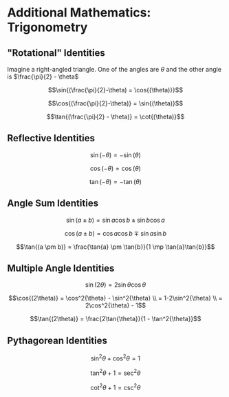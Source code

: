 # Additional Mathematics: Trigonometry

## "Rotational" Identities

Imagine a right-angled triangle. One of the angles are $\theta$ and the other angle is $\frac{\pi}{2} - \theta$

$$\sin{(\frac{\pi}{2}-\theta) = \cos{(\theta)}}$$

$$\cos{(\frac{\pi}{2}-\theta)} = \sin{(\theta)}$$

$$\tan{(\frac{\pi}{2} - \theta)} = \cot{(\theta)}$$

## Reflective Identities

$$\sin{(-\theta)} = -\sin{(\theta)}$$

$$\cos{(-\theta)} = \cos{(\theta)}$$

$$\tan{(-\theta)} = -\tan{(\theta)}$$

## Angle Sum Identities

$$\sin{(a \pm b)} = \sin{a}\cos{b} \pm \sin{b}\cos{a}$$

$$\cos{(a \pm b)} = \cos{a}\cos{b} \mp \sin{a}\sin{b}$$

$$\tan{(a \pm b)} = \frac{\tan{a} \pm \tan{b}}{1 \mp \tan{a}\tan{b}}$$

## Multiple Angle Identities

$$\sin{(2\theta)} = 2\sin{\theta}\cos{\theta}$$

$$\cos{(2\theta)} = \cos^2{\theta} - \sin^2{\theta} \\ = 1-2\sin^2{\theta} \\ = 2\cos^2{\theta} - 1$$

$$\tan{(2\theta)} = \frac{2\tan{\theta}}{1 - \tan^2{\theta}}$$

## Pythagorean Identities

$$\sin^2{\theta} + \cos^2{\theta} = 1$$

$$\tan^2{\theta} + 1 = \sec^2{\theta}$$

$$\cot^2{\theta} + 1 = \csc^2{\theta}$$


